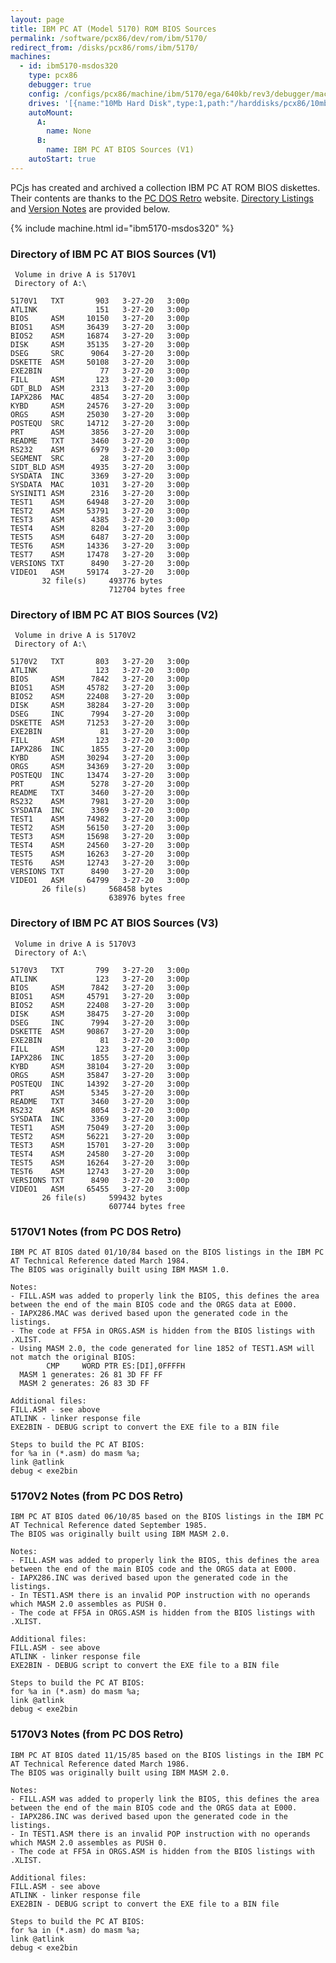 ```yaml
---
layout: page
title: IBM PC AT (Model 5170) ROM BIOS Sources
permalink: /software/pcx86/dev/rom/ibm/5170/
redirect_from: /disks/pcx86/roms/ibm/5170/
machines:
  - id: ibm5170-msdos320
    type: pcx86
    debugger: true
    config: /configs/pcx86/machine/ibm/5170/ega/640kb/rev3/debugger/machine.xml
    drives: '[{name:"10Mb Hard Disk",type:1,path:"/harddisks/pcx86/10mb/MSDOS320-C400.json"}]'
    autoMount:
      A:
        name: None
      B:
        name: IBM PC AT BIOS Sources (V1)
    autoStart: true
---
```


PCjs has created and archived a collection IBM PC AT ROM BIOS diskettes.  Their contents are thanks to the
[PC DOS Retro](https://sites.google.com/site/pcdosretro/) website.  [Directory Listings](#directory-of-ibm-pc-at-bios-sources-v1)
and [Version Notes](#5170v1-notes-from-pc-dos-retro) are provided below.

{% include machine.html id="ibm5170-msdos320" %}

### Directory of IBM PC AT BIOS Sources (V1)

     Volume in drive A is 5170V1
     Directory of A:\

    5170V1   TXT       903   3-27-20   3:00p
    ATLINK             151   3-27-20   3:00p
    BIOS     ASM     10150   3-27-20   3:00p
    BIOS1    ASM     36439   3-27-20   3:00p
    BIOS2    ASM     16874   3-27-20   3:00p
    DISK     ASM     35135   3-27-20   3:00p
    DSEG     SRC      9064   3-27-20   3:00p
    DSKETTE  ASM     50108   3-27-20   3:00p
    EXE2BIN             77   3-27-20   3:00p
    FILL     ASM       123   3-27-20   3:00p
    GDT_BLD  ASM      2313   3-27-20   3:00p
    IAPX286  MAC      4854   3-27-20   3:00p
    KYBD     ASM     24576   3-27-20   3:00p
    ORGS     ASM     25030   3-27-20   3:00p
    POSTEQU  SRC     14712   3-27-20   3:00p
    PRT      ASM      3856   3-27-20   3:00p
    README   TXT      3460   3-27-20   3:00p
    RS232    ASM      6979   3-27-20   3:00p
    SEGMENT  SRC        28   3-27-20   3:00p
    SIDT_BLD ASM      4935   3-27-20   3:00p
    SYSDATA  INC      3369   3-27-20   3:00p
    SYSDATA  MAC      1031   3-27-20   3:00p
    SYSINIT1 ASM      2316   3-27-20   3:00p
    TEST1    ASM     64948   3-27-20   3:00p
    TEST2    ASM     53791   3-27-20   3:00p
    TEST3    ASM      4385   3-27-20   3:00p
    TEST4    ASM      8204   3-27-20   3:00p
    TEST5    ASM      6487   3-27-20   3:00p
    TEST6    ASM     14336   3-27-20   3:00p
    TEST7    ASM     17478   3-27-20   3:00p
    VERSIONS TXT      8490   3-27-20   3:00p
    VIDEO1   ASM     59174   3-27-20   3:00p
           32 file(s)     493776 bytes
                          712704 bytes free

### Directory of IBM PC AT BIOS Sources (V2)

     Volume in drive A is 5170V2
     Directory of A:\

    5170V2   TXT       803   3-27-20   3:00p
    ATLINK             123   3-27-20   3:00p
    BIOS     ASM      7842   3-27-20   3:00p
    BIOS1    ASM     45782   3-27-20   3:00p
    BIOS2    ASM     22408   3-27-20   3:00p
    DISK     ASM     38284   3-27-20   3:00p
    DSEG     INC      7994   3-27-20   3:00p
    DSKETTE  ASM     71253   3-27-20   3:00p
    EXE2BIN             81   3-27-20   3:00p
    FILL     ASM       123   3-27-20   3:00p
    IAPX286  INC      1855   3-27-20   3:00p
    KYBD     ASM     30294   3-27-20   3:00p
    ORGS     ASM     34369   3-27-20   3:00p
    POSTEQU  INC     13474   3-27-20   3:00p
    PRT      ASM      5278   3-27-20   3:00p
    README   TXT      3460   3-27-20   3:00p
    RS232    ASM      7981   3-27-20   3:00p
    SYSDATA  INC      3369   3-27-20   3:00p
    TEST1    ASM     74982   3-27-20   3:00p
    TEST2    ASM     56150   3-27-20   3:00p
    TEST3    ASM     15698   3-27-20   3:00p
    TEST4    ASM     24560   3-27-20   3:00p
    TEST5    ASM     16263   3-27-20   3:00p
    TEST6    ASM     12743   3-27-20   3:00p
    VERSIONS TXT      8490   3-27-20   3:00p
    VIDEO1   ASM     64799   3-27-20   3:00p
           26 file(s)     568458 bytes
                          638976 bytes free

### Directory of IBM PC AT BIOS Sources (V3)

     Volume in drive A is 5170V3
     Directory of A:\

    5170V3   TXT       799   3-27-20   3:00p
    ATLINK             123   3-27-20   3:00p
    BIOS     ASM      7842   3-27-20   3:00p
    BIOS1    ASM     45791   3-27-20   3:00p
    BIOS2    ASM     22408   3-27-20   3:00p
    DISK     ASM     38475   3-27-20   3:00p
    DSEG     INC      7994   3-27-20   3:00p
    DSKETTE  ASM     90867   3-27-20   3:00p
    EXE2BIN             81   3-27-20   3:00p
    FILL     ASM       123   3-27-20   3:00p
    IAPX286  INC      1855   3-27-20   3:00p
    KYBD     ASM     38104   3-27-20   3:00p
    ORGS     ASM     35847   3-27-20   3:00p
    POSTEQU  INC     14392   3-27-20   3:00p
    PRT      ASM      5345   3-27-20   3:00p
    README   TXT      3460   3-27-20   3:00p
    RS232    ASM      8054   3-27-20   3:00p
    SYSDATA  INC      3369   3-27-20   3:00p
    TEST1    ASM     75049   3-27-20   3:00p
    TEST2    ASM     56221   3-27-20   3:00p
    TEST3    ASM     15701   3-27-20   3:00p
    TEST4    ASM     24580   3-27-20   3:00p
    TEST5    ASM     16264   3-27-20   3:00p
    TEST6    ASM     12743   3-27-20   3:00p
    VERSIONS TXT      8490   3-27-20   3:00p
    VIDEO1   ASM     65455   3-27-20   3:00p
           26 file(s)     599432 bytes
                          607744 bytes free

### 5170V1 Notes (from PC DOS Retro)

    IBM PC AT BIOS dated 01/10/84 based on the BIOS listings in the IBM PC AT Technical Reference dated March 1984.
    The BIOS was originally built using IBM MASM 1.0.
    
    Notes:
    - FILL.ASM was added to properly link the BIOS, this defines the area between the end of the main BIOS code and the ORGS data at E000.
    - IAPX286.MAC was derived based upon the generated code in the listings.
    - The code at FF5A in ORGS.ASM is hidden from the BIOS listings with .XLIST.
    - Using MASM 2.0, the code generated for line 1852 of TEST1.ASM will not match the original BIOS:
            CMP     WORD PTR ES:[DI],0FFFFH
      MASM 1 generates: 26 81 3D FF FF
      MASM 2 generates: 26 83 3D FF
    
    Additional files:
    FILL.ASM - see above
    ATLINK - linker response file
    EXE2BIN - DEBUG script to convert the EXE file to a BIN file
    
    Steps to build the PC AT BIOS:
    for %a in (*.asm) do masm %a;
    link @atlink
    debug < exe2bin

### 5170V2 Notes (from PC DOS Retro)

    IBM PC AT BIOS dated 06/10/85 based on the BIOS listings in the IBM PC AT Technical Reference dated September 1985.
    The BIOS was originally built using IBM MASM 2.0.
    
    Notes:
    - FILL.ASM was added to properly link the BIOS, this defines the area between the end of the main BIOS code and the ORGS data at E000.
    - IAPX286.INC was derived based upon the generated code in the listings.
    - In TEST1.ASM there is an invalid POP instruction with no operands which MASM 2.0 assembles as PUSH 0.
    - The code at FF5A in ORGS.ASM is hidden from the BIOS listings with .XLIST.
    
    Additional files:
    FILL.ASM - see above
    ATLINK - linker response file
    EXE2BIN - DEBUG script to convert the EXE file to a BIN file
    
    Steps to build the PC AT BIOS:
    for %a in (*.asm) do masm %a;
    link @atlink
    debug < exe2bin

### 5170V3 Notes (from PC DOS Retro)

    IBM PC AT BIOS dated 11/15/85 based on the BIOS listings in the IBM PC AT Technical Reference dated March 1986.
    The BIOS was originally built using IBM MASM 2.0.
    
    Notes:
    - FILL.ASM was added to properly link the BIOS, this defines the area between the end of the main BIOS code and the ORGS data at E000.
    - IAPX286.INC was derived based upon the generated code in the listings.
    - In TEST1.ASM there is an invalid POP instruction with no operands which MASM 2.0 assembles as PUSH 0.
    - The code at FF5A in ORGS.ASM is hidden from the BIOS listings with .XLIST.
    
    Additional files:
    FILL.ASM - see above
    ATLINK - linker response file
    EXE2BIN - DEBUG script to convert the EXE file to a BIN file
    
    Steps to build the PC AT BIOS:
    for %a in (*.asm) do masm %a;
    link @atlink
    debug < exe2bin
